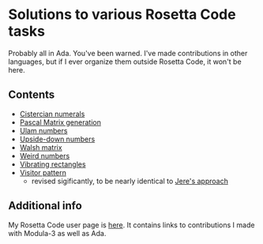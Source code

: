 # Solutions to various Rosetta Code tasks

Probably all in Ada. You've been warned.
I've made contributions in other languages, but if I ever organize them
outside Rosetta Code, it won't be here.

## Contents

* [Cistercian numerals](https://rosettacode.org/wiki/Cistercian_numerals#Ada)
* [Pascal Matrix generation](https://rosettacode.org/wiki/Pascal_matrix_generation#Ada)
* [Ulam numbers](https://rosettacode.org/wiki/Ulam_numbers#Ada)
* [Upside-down numbers](https://rosettacode.org/wiki/Upside-down_numbers#Ada)
* [Walsh matrix](https://rosettacode.org/wiki/Walsh_matrix#Ada)
* [Weird numbers](https://rosettacode.org/wiki/Weird_numbers#Ada)
* [Vibrating rectangles](https://rosettacode.org/wiki/Vibrating_rectangles#Ada)
* [Visitor pattern](https://rosettacode.org/wiki/Visitor_pattern#Ada)
  - revised sigificantly, to be nearly identical to [Jere's approach](https://forum.ada-lang.io/t/rosetta-code-task-find-unimplemented-tasks/854/87?u=cantanima)

## Additional info

My Rosetta Code user page is [here](https://rosettacode.org/wiki/User:Cantanima).
It contains links to contributions I made with Modula-3 as well as Ada.